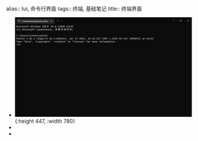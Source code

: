 alias:: tui, 命令行界面
tags:: 终端, 基础笔记
title:: 终端界面

- ![image.png](../assets/image_1670136734224_0.png){:height 447, :width 780}
-
-